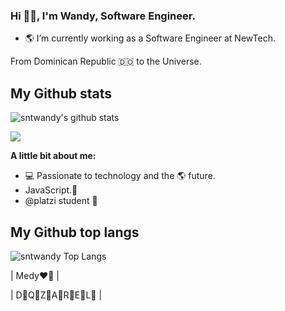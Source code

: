 <h3 align="start">Hi 👋🏼, I'm Wandy, Software Engineer.</h3>

- 🌎 I’m currently working as a Software Engineer at NewTech.

<p align="start" >From Dominican Republic 🇩🇴 to the Universe.</p>

## My Github stats
![sntwandy's github stats](https://github-readme-stats.vercel.app/api?username=sntwandy&show_icons=true&theme=dark)
<p >
<a href="https://github.com/sntwandy"><img src="https://img.shields.io/github/followers/Robertrm0?label=follow&style=social" /></a>
</p>

**A little bit about me:**

- 💻 Passionate to technology and the 🌎 future.
- JavaScript.💛
- @platzi student 💚

## My Github top langs
![sntwandy Top Langs](https://github-readme-stats.vercel.app/api/top-langs/?username=sntwandy&theme=dark&layout=compact)

| Medy❤️🏹 |

| D🐶Q🐶Z🐶A🐶R🐶E🐶L🐶 |
